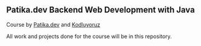 ## Patika.dev Backend Web Development with Java

Course by [Patika.dev](https://www.patika.dev/) and [Kodluyoruz](https://www.kodluyoruz.org/) 

All work and projects done for the course will be in this repository. 
